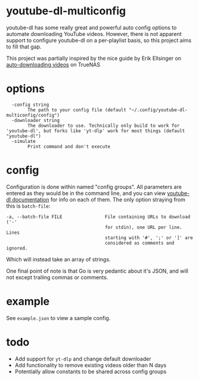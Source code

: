 # youtube-dl-multiconfig
youtube-dl has some really great and powerful auto config options to automate downloading YouTube videos.
However, there is not apparent support to configure youtube-dl on a per-playlist basis, so this project aims
to fill that gap.

This project was partially inspired by the nice guide by Erik Ellsinger on [auto-downloading videos](https://erik.ellsinger.me/automatically-download-youtube-videos-to-plex-on-truenas-using-youtube-dl/) on TrueNAS

# options
```
  -config string
        The path to your config file (default "~/.config/youtube-dl-multiconfig/config")
  -downloader string
        The downloader to use. Technically only build to work for 'youtube-dl', but forks like 'yt-dlp' work for most things (default "youtube-dl")
  -simulate
        Print command and don't execute
```

# config
Configuration is done within named "config groups". All parameters are entered as they would be in the command
line, and you can view [youtube-dl documentation](https://github.com/ytdl-org/youtube-dl#options) for info 
on each of them. The only option straying from this is `batch-file`: 
```
-a, --batch-file FILE                File containing URLs to download ('-'
                                     for stdin), one URL per line. Lines
                                     starting with '#', ';' or ']' are
                                     considered as comments and ignored.
```
Which will instead take an array of strings.

One final point of note is that Go is very pedantic about it's JSON, and will not except trailing commas or comments.

# example
See `example.json` to view a sample config.

# todo
 - Add support for `yt-dlp` and change default downloader
 - Add functionality to remove existing videos older than N days
 - Potentially allow constants to be shared across config groups
